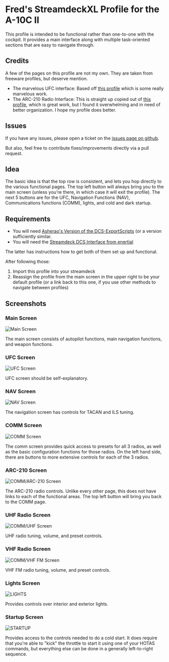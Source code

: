# Fred's StreamdeckXL Profile for the A-10C II

This profile is intended to be functional rather than one-to-one with the cockpit. It provides a main interface along with multiple task-oriented sections that are easy to navigate through.

## Credits

A few of the pages on this profile are not my own. They are taken from freeware profiles, but deserve mention.

* The marvelous UFC interface: Based off [this profile](https://www.digitalcombatsimulator.com/en/files/3321137/) which is some really marvelous work.
* The ARC-210 Radio Interface: This is straight up copied out of [this profile](https://www.digitalcombatsimulator.com/en/files/3330112/), which is great work, but I found it overwhelming and in need of better organization. I hope my profile does better.

## Issues

If you have any issues, please open a ticket on the [issues page on github](https://github.com/fdamstra/A-10C_2_StreamdeckXL_Functional/issues).

But also, feel free to contribute fixes/improvements directly via a pull request.

## Idea

The basic idea is that the top row is consistent, and lets you hop directly to the various functional pages. The top left button will always bring you to the main screen (unless you're there, in which case it will exit the profile). The next 5 buttons are for the UFC, Navigation Functions (NAV), Communications functions (COMM), lights, and cold and dark startup.

## Requirements

* You will need [Asherao's Version of the DCS-ExportScripts](https://github.com/asherao/DCS-ExportScripts/tree/master) (or a version sufficiently similar.
* You will need the [Streamdeck DCS Interface from enertial](https://github.com/enertial/streamdeck-dcs-interface)

The latter has instructions how to get both of them set up and functional. 

After following those:
1. Import this profile into your streamdeck
2. Reassign the profile from the main screen in the upper right to be your default profile (or a link back to this one, if you use other methods to navigate between profiles)

## Screenshots

### Main Screen

![Main Screen](Screenshots/MAIN.png)

The main screen consists of autopilot functions, main navigation functions, and weapon functions.

### UFC Screen

![UFC Screen](Screenshots/UFC.png)

UFC screen should be self-explanatory.

### NAV Screen

![NAV Screen](Screenshots/NAV.png)

The navigation screen has controls for TACAN and ILS tuning.

### COMM Screen

![COMM Screen](Screenshots/COMM.png)

The comm screen provides quick access to presets for all 3 radios, as well as the basic configuration functions for those radios. On the left hand side, there are buttons to more extensive controls for each of the 3 radios.

### ARC-210 Screen

![COMM/ARC-210 Screen](Screenshots/COMM_ARC-210.png)

The ARC-210 radio controls. Unlike every other page, this does not have links to each of the functional areas. The top left button will bring you back to the COMM page.

### UHF Radio Screen

![COMM/UHF Screen](Screenshots/COMM_UHF.png)

UHF radio tuning, volume, and preset controls.

### VHF Radio Screen

![COMM/VHF FM Screen](Screenshots/COMM_VHF.png)

VHF FM radio tuning, volume, and preset controls.

### Lights Screen

![LIGHTS](Screenshots/LIGHTS.png)

Provides controls over interior and exterior lights.

### Startup Screen

![STARTUP](Screenshots/STARTUP.png)

Provides access to the controls needed to do a cold start. It does require that you're able to "kick" the throttle to start it using one of your HOTAS commands, but everything else can be done in a generally left-to-right sequence.
